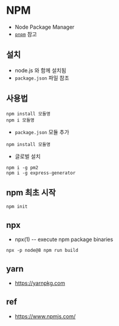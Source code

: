 # NPM
* Node Package Manager
* [`pnpm`](/mib/nodejs/pnpm) 참고
## 설치
* node.js 와 함께 설치됨
* `package.json` 파일 참조

## 사용법

```
npm install 모듈명
npm i 모듈명
```

* `package.json` 모듈 추가

```
npm install 모듈명
```

* 글로벌 설치

```
npm i -g pm2
npm i -g express-generator
```

## npm 최초 시작

```
npm init
```

## npx
* npx(1) -- execute npm package binaries

```
npx -p node@8 npm run build
```

## yarn
* https://yarnpkg.com

## ref
* https://www.npmjs.com/

